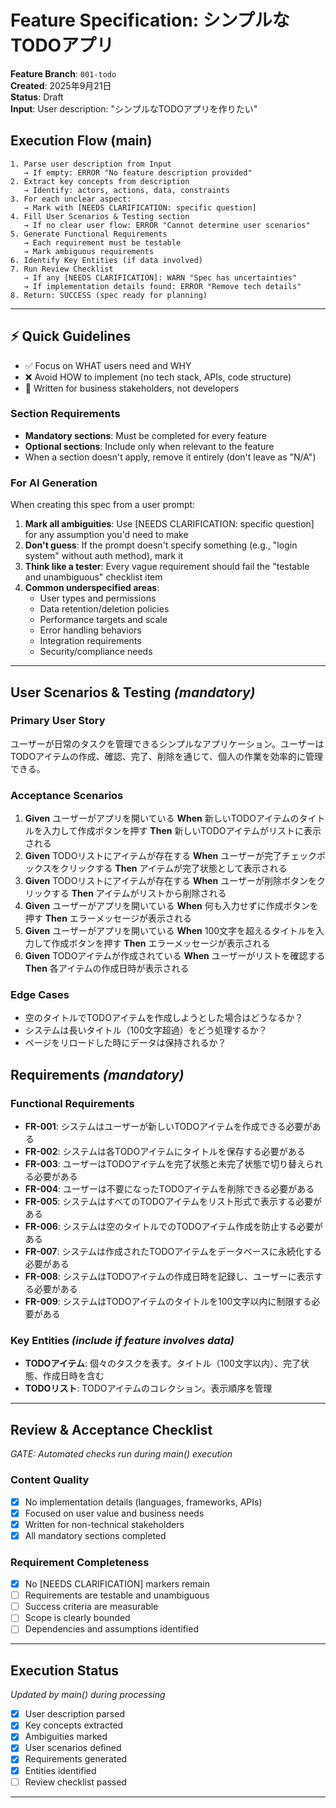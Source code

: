 # Feature Specification: シンプルなTODOアプリ

**Feature Branch**: `001-todo`  
**Created**: 2025年9月21日  
**Status**: Draft  
**Input**: User description: "シンプルなTODOアプリを作りたい"

## Execution Flow (main)
```
1. Parse user description from Input
   → If empty: ERROR "No feature description provided"
2. Extract key concepts from description
   → Identify: actors, actions, data, constraints
3. For each unclear aspect:
   → Mark with [NEEDS CLARIFICATION: specific question]
4. Fill User Scenarios & Testing section
   → If no clear user flow: ERROR "Cannot determine user scenarios"
5. Generate Functional Requirements
   → Each requirement must be testable
   → Mark ambiguous requirements
6. Identify Key Entities (if data involved)
7. Run Review Checklist
   → If any [NEEDS CLARIFICATION]: WARN "Spec has uncertainties"
   → If implementation details found: ERROR "Remove tech details"
8. Return: SUCCESS (spec ready for planning)
```

---

## ⚡ Quick Guidelines
- ✅ Focus on WHAT users need and WHY
- ❌ Avoid HOW to implement (no tech stack, APIs, code structure)
- 👥 Written for business stakeholders, not developers

### Section Requirements
- **Mandatory sections**: Must be completed for every feature
- **Optional sections**: Include only when relevant to the feature
- When a section doesn't apply, remove it entirely (don't leave as "N/A")

### For AI Generation
When creating this spec from a user prompt:
1. **Mark all ambiguities**: Use [NEEDS CLARIFICATION: specific question] for any assumption you'd need to make
2. **Don't guess**: If the prompt doesn't specify something (e.g., "login system" without auth method), mark it
3. **Think like a tester**: Every vague requirement should fail the "testable and unambiguous" checklist item
4. **Common underspecified areas**:
   - User types and permissions
   - Data retention/deletion policies  
   - Performance targets and scale
   - Error handling behaviors
   - Integration requirements
   - Security/compliance needs

---

## User Scenarios & Testing *(mandatory)*

### Primary User Story
ユーザーが日常のタスクを管理できるシンプルなアプリケーション。ユーザーはTODOアイテムの作成、確認、完了、削除を通じて、個人の作業を効率的に管理できる。

### Acceptance Scenarios
1. **Given** ユーザーがアプリを開いている **When** 新しいTODOアイテムのタイトルを入力して作成ボタンを押す **Then** 新しいTODOアイテムがリストに表示される
2. **Given** TODOリストにアイテムが存在する **When** ユーザーが完了チェックボックスをクリックする **Then** アイテムが完了状態として表示される
3. **Given** TODOリストにアイテムが存在する **When** ユーザーが削除ボタンをクリックする **Then** アイテムがリストから削除される
4. **Given** ユーザーがアプリを開いている **When** 何も入力せずに作成ボタンを押す **Then** エラーメッセージが表示される
5. **Given** ユーザーがアプリを開いている **When** 100文字を超えるタイトルを入力して作成ボタンを押す **Then** エラーメッセージが表示される
6. **Given** TODOアイテムが作成されている **When** ユーザーがリストを確認する **Then** 各アイテムの作成日時が表示される

### Edge Cases
- 空のタイトルでTODOアイテムを作成しようとした場合はどうなるか？
- システムは長いタイトル（100文字超過）をどう処理するか？
- ページをリロードした時にデータは保持されるか？

## Requirements *(mandatory)*

### Functional Requirements
- **FR-001**: システムはユーザーが新しいTODOアイテムを作成できる必要がある
- **FR-002**: システムは各TODOアイテムにタイトルを保存する必要がある
- **FR-003**: ユーザーはTODOアイテムを完了状態と未完了状態で切り替えられる必要がある
- **FR-004**: ユーザーは不要になったTODOアイテムを削除できる必要がある
- **FR-005**: システムはすべてのTODOアイテムをリスト形式で表示する必要がある
- **FR-006**: システムは空のタイトルでのTODOアイテム作成を防止する必要がある
- **FR-007**: システムは作成されたTODOアイテムをデータベースに永続化する必要がある
- **FR-008**: システムはTODOアイテムの作成日時を記録し、ユーザーに表示する必要がある
- **FR-009**: システムはTODOアイテムのタイトルを100文字以内に制限する必要がある

### Key Entities *(include if feature involves data)*
- **TODOアイテム**: 個々のタスクを表す。タイトル（100文字以内）、完了状態、作成日時を含む
- **TODOリスト**: TODOアイテムのコレクション。表示順序を管理

---

## Review & Acceptance Checklist
*GATE: Automated checks run during main() execution*

### Content Quality
- [x] No implementation details (languages, frameworks, APIs)
- [x] Focused on user value and business needs
- [x] Written for non-technical stakeholders
- [x] All mandatory sections completed

### Requirement Completeness
- [x] No [NEEDS CLARIFICATION] markers remain
- [ ] Requirements are testable and unambiguous  
- [ ] Success criteria are measurable
- [ ] Scope is clearly bounded
- [ ] Dependencies and assumptions identified

---

## Execution Status
*Updated by main() during processing*

- [x] User description parsed
- [x] Key concepts extracted
- [x] Ambiguities marked
- [x] User scenarios defined
- [x] Requirements generated
- [x] Entities identified
- [ ] Review checklist passed

---
